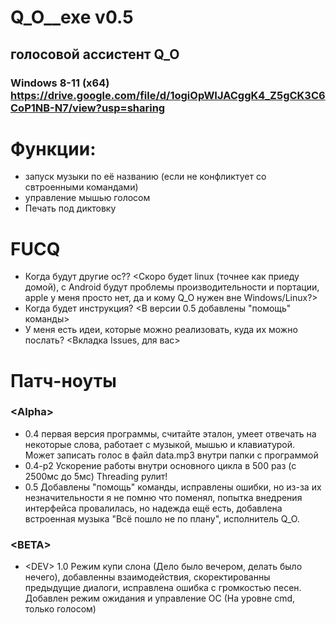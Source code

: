 # Q_O__exe v0.5
## голосовой ассистент Q_O
### Windows 8-11 (x64) https://drive.google.com/file/d/1ogiOpWIJACggK4_Z5gCK3C6CoP1NB-N7/view?usp=sharing
# Функции:
- запуск музыки по её названию (если не конфликтует со свтроенными командами)
- управление мышью голосом
- Печать под диктовку
# FUCQ
- Когда будут другие ос?? <Скоро будет linux (точнее как приеду домой), с Android будут проблемы производительности и портации, apple у меня просто нет, да и кому Q_O нужен вне Windows/Linux?>
- Когда будет инструкция? <В версии 0.5 добавлены "помощь" команды>
- У меня есть идеи, которые можно реализовать, куда их можно послать? <Вкладка Issues, для вас>
# Патч-ноуты
### \<Alpha\>
- 0.4 первая версия программы, считайте эталон, умеет отвечать на некоторые слова, работает с музыкой, мышью и клавиатурой. Может записать голос в файл data.mp3 внутри папки с программой
- 0.4-p2 Ускорение работы внутри основного цикла в 500 раз (с 2500мс до 5мс) Threading рулит!
- 0.5 Добавлены "помощь" команды, исправлены ошибки, но из-за их незначительности я не помню что поменял, попытка внедрения интерфейса провалилась, но надежда ещё есть, добавлена встроенная музыка "Всё пошло не по плану", исполнитель Q_O.
### \<BETA\>
- \<DEV\> 1.0 Режим купи слона (Дело было вечером, делать было нечего), добавленны взаимодействия, скоректированны предыдущие диалоги, исправлена ошибка с громкостью песен. Добавлен режим ожидания и управление ОС (На уровне cmd, только голосом)
